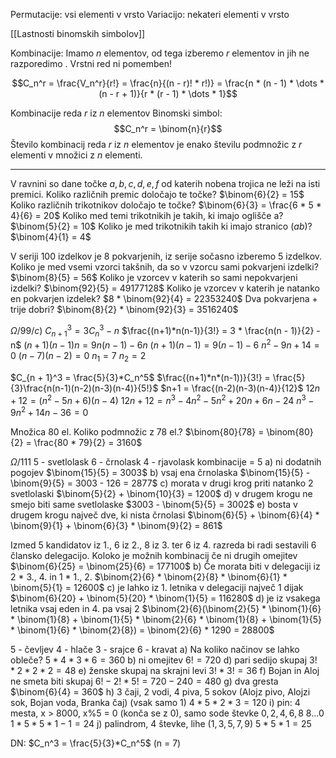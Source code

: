 Permutacije: vsi elementi v vrsto
Variacijo: nekateri elementi v vrsto

[[Lastnosti binomskih simbolov]]

Kombinacije: Imamo $n$ elementov, od tega izberemo $r$ elementov in jih ne razporedimo .
Vrstni red ni pomemben!

$$C_n^r = \frac{V_n^r}{r!} = \frac{n}{(n - r)! * r!)} = \frac{n * (n - 1) * \dots * (n - r + 1)}{r * (r - 1) * \dots * 1}$$

Kombinacije reda $r$ iz $n$ elementov
Binomski simbol:
$$C_n^r = \binom{n}{r}$$ 
Število kombinacij reda $r$ iz $n$ elementov je enako številu podmnožic z $r$ elementi v množici z $n$ elementi.

---
V ravnini so dane točke $a, b, c, d, e, f$ od katerih nobena trojica ne leži na isti premici.
Koliko različnih premic določajo te točke?
$\binom{6}{2} = 15$
Koliko različnih trikotnikov določajo te točke?
$\binom{6}{3} = \frac{6 * 5 * 4}{6} = 20$
Koliko med temi trikotnikih je takih, ki imajo oglišče a?
$\binom{5}{2} = 10$
Koliko je med trikotnikih takih ki imajo stranico $(ab)$?
$\binom{4}{1} = 4$

V seriji 100 izdelkov je 8 pokvarjenih, iz serije sočasno izberemo 5 izdelkov.
Koliko je med vsemi vzorci takšnih, da so v vzorcu sami pokvarjeni izdelki?
$\binom{8}{5} = 56$
Koliko je vzorcev v katerih so sami nepokvarjeni izdelki?
$\binom{92}{5} = 49177128$
Koliko je vzorcev v katerih je natanko en pokvarjen izdelek?
$8 * \binom{92}{4} = 22353240$
Dva pokvarjena + trije dobri?
$\binom{8}{2} * \binom{92}{3} = 3516240$

$\Omega / 99 / c)$
$C_{n + 1}^3 = 3C_n^3 - n$
$\frac{(n+1)*n(n-1)}{3!} = 3 * \frac{n(n - 1)}{2} - n$
$(n + 1)(n-1)n = 9n(n-1)-6n$
$(n + 1)(n - 1) = 9(n -1)-6$
$n^2 - 9n+14 = 0$
$(n-7)(n-2) = 0$
$n_1 = 7$
$n_2 = 2$

$C_{n + 1}^3 = \frac{5}{3}*C_n^5$
$\frac{(n+1)*n*(n-1))}{3!} = \frac{5}{3}\frac{n(n-1)(n-2)(n-3)(n-4)}{5!}$
$n+1 = \frac{(n-2)(n-3)(n-4)}{12}$
$12n + 12 = (n^2 - 5n+6)(n-4)$
$12n + 12 = n^3 - 4n^2-5n^2+20n+6n-24$
$n^3-9n^2+14n-36 = 0$

Množica 80 el.
Koliko podmnožic z 78 el.?
$\binom{80}{78} = \binom{80}{2} = \frac{80 * 79}{2} = 3160$

$\Omega/111$
5 - svetlolask
6 - črnolask
4 - rjavolask
kombinacije = 5
a) ni dodatnih pogojev
$\binom{15}{5} = 3003$
b) vsaj ena črnolaska
$\binom{15}{5} - \binom{9}{5} = 3003 - 126 = 2877$
c) morata v drugi krog priti natanko 2 svetlolaski
$\binom{5}{2} + \binom{10}{3} = 1200$
d) v drugem krogu ne smejo biti same svetlolaske
$3003 - \binom{5}{5} = 3002$
e) bosta v drugem krogu največ dve, ki nista črnolasi
$\binom{6}{5} + \binom{6}{4} * \binom{9}{1} + \binom{6}{3} * \binom{9}{2} = 861$

Izmed 5 kandidatov iz 1., 6 iz 2., 8 iz 3. ter 6 iz 4. razreda bi radi sestavili 6 člansko delegacijo.
Koloko je možnih kombinacij če ni drugih omejitev
$\binom{6}{25} = \binom{25}{6} = 177100$
b) Če morata biti v delegaciji iz 2 * 3., 4. in 1 * 1., 2.
$\binom{2}{6} * \binom{2}{8} * \binom{6}{1} * \binom{5}{1} = 12600$
c) je lahko iz 1. letnika v delegaciji največ 1 dijak
$\binom{6}{20} + \binom{5}{20} * \binom{1}{5} = 116280$
d) je iz vsakega letnika vsaj eden in 4. pa vsaj 2
$\binom{2}{6}(\binom{2}{5} * \binom{1}{6} * \binom{1}{8} + \binom{1}{5} * \binom{2}{6} * \binom{1}{8} + \binom{1}{5} * \binom{1}{6} * \binom{2}{8}) = \binom{2}{6} * 1290 = 28800$

5 - čevljev
4 - hlače
3 - srajce
6 - kravat
a) Na koliko načinov se lahko obleče?
$5 * 4 * 3 * 6 = 360$
b) ni omejitev
$6! = 720$
d) pari sedijo skupaj
$3! * 2 * 2 * 2= 48$
e) ženske skupaj na skrajni levi
$3! * 3! = 36$
f) Bojan in Aloj ne smeta biti skupaj
$6! - 2! * 5! = 720 - 240 = 480$
g) dva gresta
$\binom{6}{4} = 360$
h) 3 čaji, 2 vodi, 4 piva, 5 sokov (Alojz pivo, Alojzi sok, Bojan voda, Branka čaj) (vsak samo 1)
$4*5*2*3 = 120$
i) pin: 4 mesta, x > 8000, x%5 = 0 (konča se z 0), samo sode števke
$0, 2, 4, 6, 8$
$8 \dots 0$
$1 * 5 * 5 * 1 - 1 = 24$
j) palindrom, 4 števke, lihe ($1, 3, 5, 7, 9$)
$5 * 5 * 1 = 25$

DN: $C_n^3 = \frac{5}{3}*C_n^5$ (n = 7)
